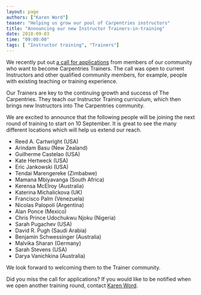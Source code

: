 ```yaml
---
layout: page
authors: ["Karen Word"]
teaser: "Helping us grow our pool of Carpentries instructors"
title: "Announcing our new Instructor Trainers-in-training"
date: 2018-09-03
time: "09:00:00"
tags: [ "Instructor training", "Trainers"]
---
```


We recently put out [a call for applications](http://static.carpentries.org/blog/2018/07/apply-to-train/) from members of our community
who want to become Carpentries Trainers. The call was open to current Instructors and other qualified community members, for example,
people with existing teaching or training experience.

Our Trainers are key to the continuing growth and success of The Carpentries. They teach our Instructor Training curriculum, 
which then brings new Instructors into The Carpentries community.

We are excited to announce that the following people will be joining the next round of training to start on 10 September. It is great to see the many different locations which will help us extend our reach.

* Reed A. Cartwright (USA)
* Arindam Basu (New Zealand)
* Guilherme Castelao (USA)
* Kate Hertweck (USA)
* Eric Jankowski (USA)
* Tendai Marengereke (Zimbabwe)
* Mamana Mbiyavanga (South Africa)
* Kerensa McElroy (Australia)
* Katerina Michalickova (UK)
* Francisco Palm (Venezuela)
* Nicolas Palopoli (Argentina)
* Alan Ponce (Mexico)
* Chris Prince Udochukwu Njoku (Nigeria)
* Sarah Pugachev (USA)
* David R. Pugh (Saudi Arabia)
* Benjamin Schwessinger (Australia)
* Malvika Sharan (Germany)
* Sarah Stevens (USA)
* Darya Vanichkina (Australia)

We look forward to welcoming them to the Trainer community. 

Did you miss the call for applications? If you would like to be notified when we open another training round, contact [Karen Word](mailto:krword@carpentries.org).
